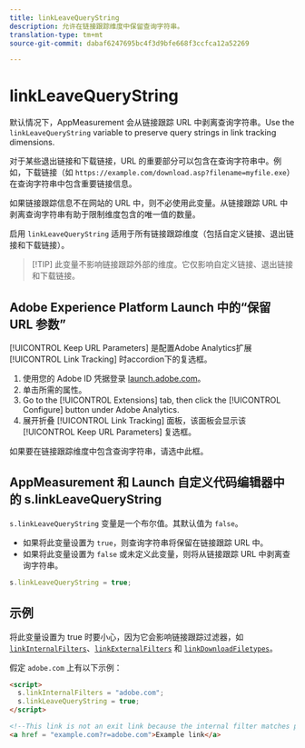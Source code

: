 ```yaml
---
title: linkLeaveQueryString
description: 允许在链接跟踪维度中保留查询字符串。
translation-type: tm+mt
source-git-commit: dabaf6247695bc4f3d9bfe668f3ccfca12a52269

---
```



# linkLeaveQueryString

默认情况下，AppMeasurement 会从链接跟踪 URL 中剥离查询字符串。Use the `linkLeaveQueryString` variable to preserve query strings in link tracking dimensions.

对于某些退出链接和下载链接，URL 的重要部分可以包含在查询字符串中。例如，下载链接（如 `https://example.com/download.asp?filename=myfile.exe`）在查询字符串中包含重要链接信息。

如果链接跟踪信息不在网站的 URL 中，则不必使用此变量。从链接跟踪 URL 中剥离查询字符串有助于限制维度包含的唯一值的数量。

启用 `linkLeaveQueryString` 适用于所有链接跟踪维度（包括自定义链接、退出链接和下载链接）。

>[!TIP] 此变量不影响链接跟踪外部的维度。它仅影响自定义链接、退出链接和下载链接。

## Adobe Experience Platform Launch 中的“保留 URL 参数”

[!UICONTROL Keep URL Parameters] 是配置Adobe Analytics扩展 [!UICONTROL Link Tracking] 时accordion下的复选框。

1. 使用您的 Adobe ID 凭据登录 [launch.adobe.com](https://launch.adobe.com)。
2. 单击所需的属性。
3. Go to the [!UICONTROL Extensions] tab, then click the [!UICONTROL Configure] button under Adobe Analytics.
4. 展开折叠 [!UICONTROL Link Tracking] 面板，该面板会显示该 [!UICONTROL Keep URL Parameters] 复选框。

如果要在链接跟踪维度中包含查询字符串，请选中此框。

## AppMeasurement 和 Launch 自定义代码编辑器中的 s.linkLeaveQueryString

`s.linkLeaveQueryString` 变量是一个布尔值。其默认值为 `false`。

* 如果将此变量设置为 `true`，则查询字符串将保留在链接跟踪 URL 中。
* 如果将此变量设置为 `false` 或未定义此变量，则将从链接跟踪 URL 中剥离查询字符串。

```js
s.linkLeaveQueryString = true;
```

## 示例

将此变量设置为 true 时要小心，因为它会影响链接跟踪过滤器，如 [`linkInternalFilters`](linkinternalfilters.md)、[`linkExternalFilters`](linkexternalfilters.md) 和 [`linkDownloadFiletypes`](linkdownloadfiletypes.md)。

假定 `adobe.com` 上有以下示例：

```html
<script>
  s.linkInternalFilters = "adobe.com";
  s.linkLeaveQueryString = true;
</script>

<!--This link is not an exit link because the internal filter matches part of the query string -->
<a href = "example.com?r=adobe.com">Example link</a>
```
